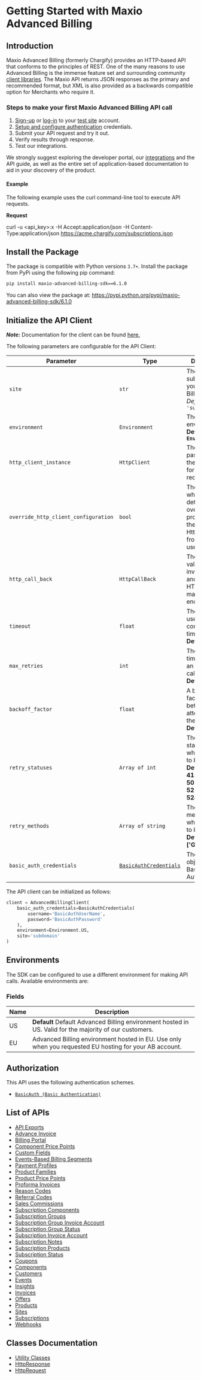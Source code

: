 
# Getting Started with Maxio Advanced Billing

## Introduction

Maxio Advanced Billing (formerly Chargify) provides an HTTP-based API that conforms to the principles of REST.
One of the many reasons to use Advanced Billing is the immense feature set and surrounding community [client libraries](page:development-tools/client-libraries).
The Maxio API returns JSON responses as the primary and recommended format, but XML is also provided as a backwards compatible option for Merchants who require it.

### Steps to make your first Maxio Advanced Billing API call

1. [Sign-up](https://app.chargify.com/signup/maxio-billing-sandbox) or [log-in](https://app.chargify.com/login.html) to your [test site](https://maxio.zendesk.com/hc/en-us/articles/24250712113165-Testing-Overview) account.
2. [Setup and configure authentication](https://maxio.zendesk.com/hc/en-us/articles/24294819360525-API-Keys) credentials.
3. Submit your API request and try it out.
4. Verify results through response.
5. Test our integrations.

We strongly suggest exploring the developer portal, our [integrations](https://www.maxio.com/integrations) and the API guide, as well as the entire set of application-based documentation to aid in your discovery of the product.

#### Example

The following example uses the curl command-line tool to execute API requests.

**Request**

curl -u <api_key>:x -H Accept:application/json -H Content-Type:application/json https://acme.chargify.com/subscriptions.json

## Install the Package

The package is compatible with Python versions `3.7+`.
Install the package from PyPi using the following pip command:

```bash
pip install maxio-advanced-billing-sdk==6.1.0
```

You can also view the package at:
https://pypi.python.org/pypi/maxio-advanced-billing-sdk/6.1.0

## Initialize the API Client

**_Note:_** Documentation for the client can be found [here.](https://www.github.com/maxio-com/ab-python-sdk/tree/6.1.0/doc/client.md)

The following parameters are configurable for the API Client:

| Parameter | Type | Description |
|  --- | --- | --- |
| `site` | `str` | The subdomain for your Advanced Billing site.<br>*Default*: `'subdomain'` |
| `environment` | `Environment` | The API environment. <br> **Default: `Environment.US`** |
| `http_client_instance` | `HttpClient` | The Http Client passed from the sdk user for making requests |
| `override_http_client_configuration` | `bool` | The value which determines to override properties of the passed Http Client from the sdk user |
| `http_call_back` | `HttpCallBack` | The callback value that is invoked before and after an HTTP call is made to an endpoint |
| `timeout` | `float` | The value to use for connection timeout. <br> **Default: 120** |
| `max_retries` | `int` | The number of times to retry an endpoint call if it fails. <br> **Default: 0** |
| `backoff_factor` | `float` | A backoff factor to apply between attempts after the second try. <br> **Default: 2** |
| `retry_statuses` | `Array of int` | The http statuses on which retry is to be done. <br> **Default: [408, 413, 429, 500, 502, 503, 504, 521, 522, 524]** |
| `retry_methods` | `Array of string` | The http methods on which retry is to be done. <br> **Default: ['GET', 'PUT']** |
| `basic_auth_credentials` | [`BasicAuthCredentials`](https://www.github.com/maxio-com/ab-python-sdk/tree/6.1.0/doc/auth/basic-authentication.md) | The credential object for Basic Authentication |

The API client can be initialized as follows:

```python
client = AdvancedBillingClient(
    basic_auth_credentials=BasicAuthCredentials(
        username='BasicAuthUserName',
        password='BasicAuthPassword'
    ),
    environment=Environment.US,
    site='subdomain'
)
```

## Environments

The SDK can be configured to use a different environment for making API calls. Available environments are:

### Fields

| Name | Description |
|  --- | --- |
| US | **Default** Default Advanced Billing environment hosted in US. Valid for the majority of our customers. |
| EU | Advanced Billing environment hosted in EU. Use only when you requested EU hosting for your AB account. |

## Authorization

This API uses the following authentication schemes.

* [`BasicAuth (Basic Authentication)`](https://www.github.com/maxio-com/ab-python-sdk/tree/6.1.0/doc/auth/basic-authentication.md)

## List of APIs

* [API Exports](https://www.github.com/maxio-com/ab-python-sdk/tree/6.1.0/doc/controllers/api-exports.md)
* [Advance Invoice](https://www.github.com/maxio-com/ab-python-sdk/tree/6.1.0/doc/controllers/advance-invoice.md)
* [Billing Portal](https://www.github.com/maxio-com/ab-python-sdk/tree/6.1.0/doc/controllers/billing-portal.md)
* [Component Price Points](https://www.github.com/maxio-com/ab-python-sdk/tree/6.1.0/doc/controllers/component-price-points.md)
* [Custom Fields](https://www.github.com/maxio-com/ab-python-sdk/tree/6.1.0/doc/controllers/custom-fields.md)
* [Events-Based Billing Segments](https://www.github.com/maxio-com/ab-python-sdk/tree/6.1.0/doc/controllers/events-based-billing-segments.md)
* [Payment Profiles](https://www.github.com/maxio-com/ab-python-sdk/tree/6.1.0/doc/controllers/payment-profiles.md)
* [Product Families](https://www.github.com/maxio-com/ab-python-sdk/tree/6.1.0/doc/controllers/product-families.md)
* [Product Price Points](https://www.github.com/maxio-com/ab-python-sdk/tree/6.1.0/doc/controllers/product-price-points.md)
* [Proforma Invoices](https://www.github.com/maxio-com/ab-python-sdk/tree/6.1.0/doc/controllers/proforma-invoices.md)
* [Reason Codes](https://www.github.com/maxio-com/ab-python-sdk/tree/6.1.0/doc/controllers/reason-codes.md)
* [Referral Codes](https://www.github.com/maxio-com/ab-python-sdk/tree/6.1.0/doc/controllers/referral-codes.md)
* [Sales Commissions](https://www.github.com/maxio-com/ab-python-sdk/tree/6.1.0/doc/controllers/sales-commissions.md)
* [Subscription Components](https://www.github.com/maxio-com/ab-python-sdk/tree/6.1.0/doc/controllers/subscription-components.md)
* [Subscription Groups](https://www.github.com/maxio-com/ab-python-sdk/tree/6.1.0/doc/controllers/subscription-groups.md)
* [Subscription Group Invoice Account](https://www.github.com/maxio-com/ab-python-sdk/tree/6.1.0/doc/controllers/subscription-group-invoice-account.md)
* [Subscription Group Status](https://www.github.com/maxio-com/ab-python-sdk/tree/6.1.0/doc/controllers/subscription-group-status.md)
* [Subscription Invoice Account](https://www.github.com/maxio-com/ab-python-sdk/tree/6.1.0/doc/controllers/subscription-invoice-account.md)
* [Subscription Notes](https://www.github.com/maxio-com/ab-python-sdk/tree/6.1.0/doc/controllers/subscription-notes.md)
* [Subscription Products](https://www.github.com/maxio-com/ab-python-sdk/tree/6.1.0/doc/controllers/subscription-products.md)
* [Subscription Status](https://www.github.com/maxio-com/ab-python-sdk/tree/6.1.0/doc/controllers/subscription-status.md)
* [Coupons](https://www.github.com/maxio-com/ab-python-sdk/tree/6.1.0/doc/controllers/coupons.md)
* [Components](https://www.github.com/maxio-com/ab-python-sdk/tree/6.1.0/doc/controllers/components.md)
* [Customers](https://www.github.com/maxio-com/ab-python-sdk/tree/6.1.0/doc/controllers/customers.md)
* [Events](https://www.github.com/maxio-com/ab-python-sdk/tree/6.1.0/doc/controllers/events.md)
* [Insights](https://www.github.com/maxio-com/ab-python-sdk/tree/6.1.0/doc/controllers/insights.md)
* [Invoices](https://www.github.com/maxio-com/ab-python-sdk/tree/6.1.0/doc/controllers/invoices.md)
* [Offers](https://www.github.com/maxio-com/ab-python-sdk/tree/6.1.0/doc/controllers/offers.md)
* [Products](https://www.github.com/maxio-com/ab-python-sdk/tree/6.1.0/doc/controllers/products.md)
* [Sites](https://www.github.com/maxio-com/ab-python-sdk/tree/6.1.0/doc/controllers/sites.md)
* [Subscriptions](https://www.github.com/maxio-com/ab-python-sdk/tree/6.1.0/doc/controllers/subscriptions.md)
* [Webhooks](https://www.github.com/maxio-com/ab-python-sdk/tree/6.1.0/doc/controllers/webhooks.md)

## Classes Documentation

* [Utility Classes](https://www.github.com/maxio-com/ab-python-sdk/tree/6.1.0/doc/utility-classes.md)
* [HttpResponse](https://www.github.com/maxio-com/ab-python-sdk/tree/6.1.0/doc/http-response.md)
* [HttpRequest](https://www.github.com/maxio-com/ab-python-sdk/tree/6.1.0/doc/http-request.md)

